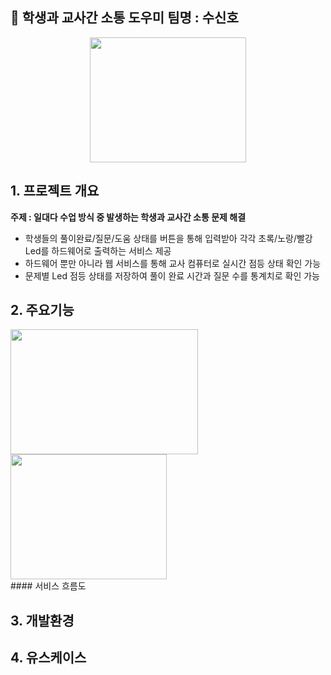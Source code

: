 ## :traffic_light: 학생과 교사간 소통 도우미  팀명 : 수신호
<div align ="center">
<img src ="https://user-images.githubusercontent.com/121835105/230528917-ef64c99d-96f6-4dd8-b31b-2442797cc28a.png" width="250" height="200"></img>
</div>

## 1. 프로젝트 개요
<b> 주제 : 일대다 수업 방식 중 발생하는 학생과 교사간 소통 문제 해결 </b>
- 학생들의 풀이완료/질문/도움 상태를 버튼을 통해 입력받아 
  각각 초록/노랑/빨강 Led를 하드웨어로 출력하는 서비스 제공
- 하드웨어 뿐만 아니라 웹 서비스를 통해 교사 컴퓨터로 실시간 점등 상태 확인 가능
- 문제별 Led 점등 상태를 저장하여 풀이 완료 시간과 질문 수를 통계치로 확인 가능 
 
## 2. 주요기능
<div>
<img src="https://user-images.githubusercontent.com/121835105/230775961-00ead3ad-ba58-4e9c-b8d4-10a3961396f0.png" width="300" height ="200"></img>
<img src="https://user-images.githubusercontent.com/121835105/230775838-7e68a1bb-3b58-4e29-a12f-7f9bc98e4e7b.png" width="250" height="200"></img>
</div>
#### 서비스 흐름도





## 3. 개발환경

## 4. 유스케이스


